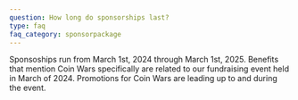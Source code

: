 ```yaml
---
question: How long do sponsorships last?
type: faq
faq_category: sponsorpackage
---
```

Sponsoships run from March 1st, 2024 through March 1st, 2025. Benefits that mention Coin Wars specifically are related to our fundraising event held in March of 2024. Promotions for Coin Wars are leading up to and during the event.